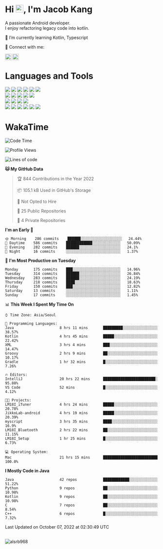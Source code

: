 # Hi <img src="https://media.giphy.com/media/hvRJCLFzcasrR4ia7z/giphy.gif" width="25px">, I'm Jacob Kang
A passionate Android developer.
</br>
I enjoy refactoring legacy code into kotlin.

🌱 I’m currently learning Kotlin, Typescript

🤝 Connect with me:

<a href="https://www.linkedin.com/in/minkyu-kang-b7477b1b2/"><img align="left" src="https://raw.githubusercontent.com/yushi1007/yushi1007/main/images/linkedin.svg" alt="Minkyu Kang | LinkedIn" width="21px"/></a>
<a href="https://www.instagram.com/_jacob_kang/"><img align="left" src="https://raw.githubusercontent.com/yushi1007/yushi1007/main/images/instagram.svg" alt="Jacob Kang | Instagram" width="21px"/></a>

</br>

# Languages and Tools

<div align="left">
<img src="https://img.shields.io/badge/java-007396?logo=java&logoColor=white"/>
<img src="https://img.shields.io/badge/kotlin-7F52FF?logo=kotlin&logoColor=white"/>
<img src="https://img.shields.io/badge/python-3776AB?logo=python&logoColor=white"/>
<img src="https://img.shields.io/badge/bash shell-4EAA25?logo=gnubash&logoColor=white"/>
<img src="https://img.shields.io/badge/c-A8B9CC?logo=c&logoColor=white"/>
<img src="https://img.shields.io/badge/c++-00599C?logo=c%2b%2b&logoColor=white"/>
</div>
<div align="left">
<img src="https://img.shields.io/badge/git-F05032?logo=git&logoColor=white"/>
<img src="https://img.shields.io/badge/github-181717?logo=github&logoColor=white"/>
<img src="https://img.shields.io/badge/mysql-4479A1?logo=mysql&logoColor=white"/>
<img src="https://img.shields.io/badge/sqlite-003B57?logo=sqlite&logoColor=white"/>
<img src="https://img.shields.io/badge/amazon AWS-232F3E?logo=amazonaws&logoColor=white"/>
</div>
<div align="left">
<img src="https://img.shields.io/badge/android-3DDC84?logo=android&logoColor=white"/>
<img src="https://img.shields.io/badge/linux-FCC624?logo=linux&logoColor=white"/>
<img src="https://img.shields.io/badge/flask-000000?logo=flask&logoColor=white"/>
<img src="https://img.shields.io/badge/arduino-00979D?logo=arduino&logoColor=white"/>
</div>
<div align="left">
<img src="https://img.shields.io/badge/slack-4A154B?logo=slack&logoColor=white"/>
<img src="https://img.shields.io/badge/notion-000000?logo=notion&logoColor=white"/>
<img src="https://img.shields.io/badge/jira-0052CC?logo=jira&logoColor=white"/>
<img src="https://img.shields.io/badge/postman-FF6C37?logo=postman&logoColor=white"/>
<img src="https://img.shields.io/badge/intellij-000000?logo=intellijidea&logoColor=white"/>
<img src="https://img.shields.io/badge/pycharm-000000?logo=pycharm&logoColor=white"/>
</div>

# WakaTime

<!--START_SECTION:waka-->
![Code Time](http://img.shields.io/badge/Code%20Time-1%2C309%20hrs%2040%20mins-blue)

![Profile Views](http://img.shields.io/badge/Profile%20Views-0-blue)

![Lines of code](https://img.shields.io/badge/From%20Hello%20World%20I%27ve%20Written-174%20Thousand%20lines%20of%20code-blue)

**🐱 My GitHub Data** 

> 🏆 844 Contributions in the Year 2022
 > 
> 📦 105.1 kB Used in GitHub's Storage 
 > 
> 🚫 Not Opted to Hire
 > 
> 📜 25 Public Repositories 
 > 
> 🔑 4 Private Repositories  
 > 
**I'm an Early 🐤** 

```text
🌞 Morning    286 commits    ██████░░░░░░░░░░░░░░░░░░░   24.44% 
🌆 Daytime    586 commits    ████████████░░░░░░░░░░░░░   50.09% 
🌃 Evening    282 commits    ██████░░░░░░░░░░░░░░░░░░░   24.1% 
🌙 Night      16 commits     ░░░░░░░░░░░░░░░░░░░░░░░░░   1.37%

```
📅 **I'm Most Productive on Tuesday** 

```text
Monday       175 commits    ███░░░░░░░░░░░░░░░░░░░░░░   14.96% 
Tuesday      314 commits    ██████░░░░░░░░░░░░░░░░░░░   26.84% 
Wednesday    283 commits    ██████░░░░░░░░░░░░░░░░░░░   24.19% 
Thursday     218 commits    ████░░░░░░░░░░░░░░░░░░░░░   18.63% 
Friday       150 commits    ███░░░░░░░░░░░░░░░░░░░░░░   12.82% 
Saturday     13 commits     ░░░░░░░░░░░░░░░░░░░░░░░░░   1.11% 
Sunday       17 commits     ░░░░░░░░░░░░░░░░░░░░░░░░░   1.45%

```


📊 **This Week I Spent My Time On** 

```text
⌚︎ Time Zone: Asia/Seoul

💬 Programming Languages: 
Java                     8 hrs 11 mins       █████████░░░░░░░░░░░░░░░░   38.57% 
Kotlin                   4 hrs 45 mins       █████░░░░░░░░░░░░░░░░░░░░   22.42% 
XML                      3 hrs 4 mins        ███░░░░░░░░░░░░░░░░░░░░░░   14.47% 
Groovy                   2 hrs 9 mins        ██░░░░░░░░░░░░░░░░░░░░░░░   10.17% 
Gradle                   1 hr 32 mins        █░░░░░░░░░░░░░░░░░░░░░░░░   7.26%

🔥 Editors: 
IntelliJ                 20 hrs 22 mins      ████████████████████████░   95.88% 
VS Code                  52 mins             █░░░░░░░░░░░░░░░░░░░░░░░░   4.12%

🐱‍💻 Projects: 
LM18I_iTuner             4 hrs 24 mins       █████░░░░░░░░░░░░░░░░░░░░   20.78% 
JikkoLab-android         4 hrs 19 mins       █████░░░░░░░░░░░░░░░░░░░░   20.39% 
myscript                 3 hrs 35 mins       ████░░░░░░░░░░░░░░░░░░░░░   16.9% 
LM18I_Bluetooth          2 hrs 22 mins       ██░░░░░░░░░░░░░░░░░░░░░░░   11.15% 
LM18I_Setup              1 hr 25 mins        █░░░░░░░░░░░░░░░░░░░░░░░░   6.73%

💻 Operating System: 
Mac                      21 hrs 15 mins      █████████████████████████   100.0%

```

**I Mostly Code in Java** 

```text
Java                     42 repos            ████████████░░░░░░░░░░░░░   51.22% 
Python                   9 repos             ██░░░░░░░░░░░░░░░░░░░░░░░   10.98% 
Kotlin                   9 repos             ██░░░░░░░░░░░░░░░░░░░░░░░   10.98% 
C                        7 repos             ██░░░░░░░░░░░░░░░░░░░░░░░   8.54% 
C++                      6 repos             █░░░░░░░░░░░░░░░░░░░░░░░░   7.32%

```



 Last Updated on October 07, 2022 at 02:30:49 UTC
<!--END_SECTION:waka-->

</br>

<div align="left">
<img align="left" src="https://github-readme-stats.vercel.app/api/top-langs?username=alsrb968&show_icons=true&locale=en&layout=compact&theme=dark" alt="alsrb968" />
</div>
